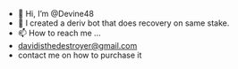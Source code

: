 - 👋 Hi, I’m @Devine48
- 👀 I created a deriv bot that does recovery on same stake.
- 📫 How to reach me ...
- davidisthedestroyer@gmail.com
- contact me on how to purchase it 
